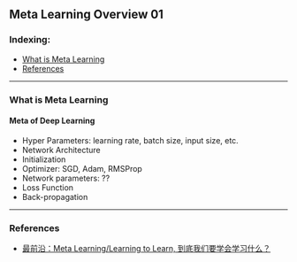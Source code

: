 ## Meta Learning Overview 01
### Indexing:
- [What is Meta Learning](#What-is-Meta-Learning)
- [References](#References)

---
### What is Meta Learning
#### Meta of Deep Learning
- Hyper Parameters: learning rate, batch size, input size, etc.
- Network Architecture
- Initialization
- Optimizer: SGD, Adam, RMSProp
- Network parameters: ??
- Loss Function
- Back-propagation

---
### References
- [最前沿：Meta Learning/Learning to Learn, 到底我们要学会学习什么？](https://zhuanlan.zhihu.com/p/32270990)
